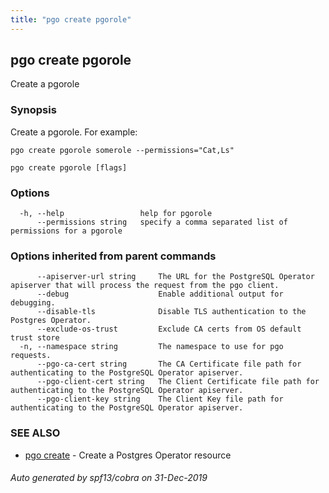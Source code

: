 ```yaml
---
title: "pgo create pgorole"
---
```

## pgo create pgorole

Create a pgorole

### Synopsis

Create a pgorole. For example:

    pgo create pgorole somerole --permissions="Cat,Ls"

```
pgo create pgorole [flags]
```

### Options

```
  -h, --help                 help for pgorole
      --permissions string   specify a comma separated list of permissions for a pgorole
```

### Options inherited from parent commands

```
      --apiserver-url string     The URL for the PostgreSQL Operator apiserver that will process the request from the pgo client.
      --debug                    Enable additional output for debugging.
      --disable-tls              Disable TLS authentication to the Postgres Operator.
      --exclude-os-trust         Exclude CA certs from OS default trust store
  -n, --namespace string         The namespace to use for pgo requests.
      --pgo-ca-cert string       The CA Certificate file path for authenticating to the PostgreSQL Operator apiserver.
      --pgo-client-cert string   The Client Certificate file path for authenticating to the PostgreSQL Operator apiserver.
      --pgo-client-key string    The Client Key file path for authenticating to the PostgreSQL Operator apiserver.
```

### SEE ALSO

* [pgo create](/pgo-client/reference/pgo_create/)	 - Create a Postgres Operator resource

###### Auto generated by spf13/cobra on 31-Dec-2019
